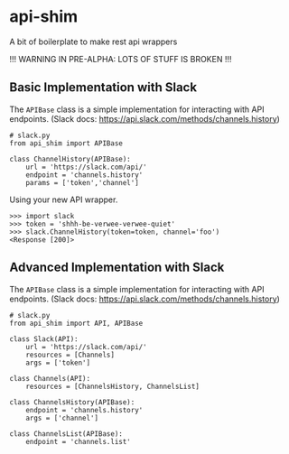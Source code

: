 # api-shim
A bit of boilerplate to make rest api wrappers

!!! WARNING IN PRE-ALPHA: LOTS OF STUFF IS BROKEN !!!

##  Basic Implementation with Slack

The `APIBase` class is a simple implementation for interacting with API endpoints. (Slack docs: https://api.slack.com/methods/channels.history)

    # slack.py
    from api_shim import APIBase
    
    class ChannelHistory(APIBase):
        url = 'https://slack.com/api/'
        endpoint = 'channels.history'
        params = ['token','channel']
        
       
Using your new API wrapper.

    >>> import slack
    >>> token = 'shhh-be-verwee-verwee-quiet'
    >>> slack.ChannelHistory(token=token, channel='foo')
    <Response [200]>
    


##  Advanced Implementation with Slack

The `APIBase` class is a simple implementation for interacting with API endpoints. (Slack docs: https://api.slack.com/methods/channels.history)

    # slack.py
    from api_shim import API, APIBase
    
    class Slack(API):
        url = 'https://slack.com/api/'
        resources = [Channels]
        args = ['token']
        
    class Channels(API):
        resources = [ChannelsHistory, ChannelsList]
    
    class ChannelsHistory(APIBase):
        endpoint = 'channels.history'
        args = ['channel']
     
    class ChannelsList(APIBase):
        endpoint = 'channels.list'
        
